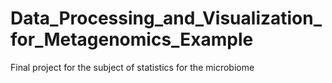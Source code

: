 # Data_Processing_and_Visualization_for_Metagenomics_Example
Final project for the subject of statistics for the microbiome
